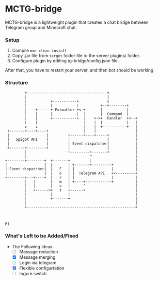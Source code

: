 # MCTG-bridge
MCTG-bridge is a lightweight plugin that creates a chat bridge between Telegram group and Minecraft chat.

### Setup 
1) Compile `mvn clean install`
2) Copy .jar file from `target` folder file to the server plugins/ folder.
3) Configure plugin by editing tg-bridge/config.json file.

After that, you have to restart your server, and then bot should be working.

### Structure

```text
         +-------------------------------------+
         |                                     |
         |           +-----------+             v
         |           |           |          +--+--------+
         |    +------+ Formatter +<-+       |           |
         |    |      |           |  |       |  Command  |
         |    |      +-----------+  |    +->+  handler  +<--+
         |    |                     |    |  |           |   |
         v    v                     |    |  +-----------+   |
 +-------+----+----+                |    |                  |
 |                 |         +------+----+-----+            |
 |   Spigot API    |         |                 |            |
 |                 |         | Event dispatcher|            |
 +-------+---------+         |                 |            |
         |                   +---------+-------+            |
         |                             ^                    |
+--------+--------+  +-------+         |                    |
|                 |  |       | +-------+---------+          |
| Event dispatcher|  |   F   | |                 |          |
|                 |  |   o   | |  Telegram API   +<---------+
+--------+---+----+  |   r   | |                 |          |
         |   |       |   m   | +----+------------+          |
         |   |       |   a   |      ^                       |
         |   +------>+   t   +------+                       |
         |           |       |                              |
         |           +-------+                              |
         |                                                  |
         +--------------------------------------------------+


                                                                                                                       PI

````


### What's Left to be Added/Fixed
- The Following Ideas
  - [ ] Message reduction
  - [x] Message merging
  - [ ] Login via telegram
  - [x] Flexible configurtation
  - [ ] Ingore switch
